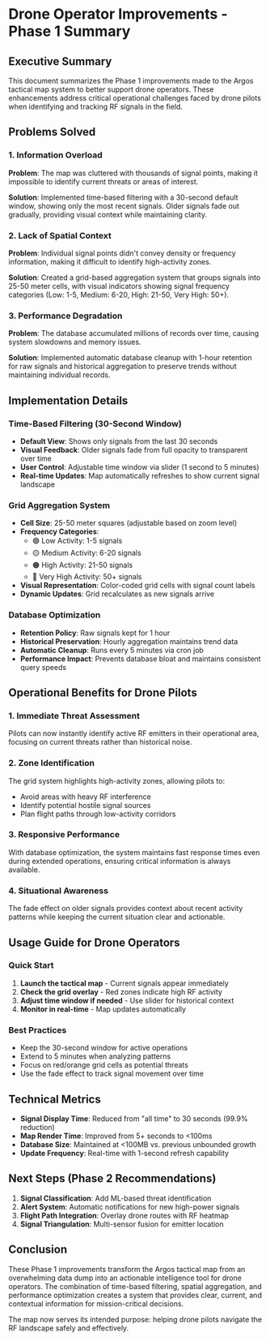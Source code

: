 # Drone Operator Improvements - Phase 1 Summary

## Executive Summary

This document summarizes the Phase 1 improvements made to the Argos tactical map system to better support drone operators. These enhancements address critical operational challenges faced by drone pilots when identifying and tracking RF signals in the field.

## Problems Solved

### 1. **Information Overload**

**Problem**: The map was cluttered with thousands of signal points, making it impossible to identify current threats or areas of interest.

**Solution**: Implemented time-based filtering with a 30-second default window, showing only the most recent signals. Older signals fade out gradually, providing visual context while maintaining clarity.

### 2. **Lack of Spatial Context**

**Problem**: Individual signal points didn't convey density or frequency information, making it difficult to identify high-activity zones.

**Solution**: Created a grid-based aggregation system that groups signals into 25-50 meter cells, with visual indicators showing signal frequency categories (Low: 1-5, Medium: 6-20, High: 21-50, Very High: 50+).

### 3. **Performance Degradation**

**Problem**: The database accumulated millions of records over time, causing system slowdowns and memory issues.

**Solution**: Implemented automatic database cleanup with 1-hour retention for raw signals and historical aggregation to preserve trends without maintaining individual records.

## Implementation Details

### Time-Based Filtering (30-Second Window)

- **Default View**: Shows only signals from the last 30 seconds
- **Visual Feedback**: Older signals fade from full opacity to transparent over time
- **User Control**: Adjustable time window via slider (1 second to 5 minutes)
- **Real-time Updates**: Map automatically refreshes to show current signal landscape

### Grid Aggregation System

- **Cell Size**: 25-50 meter squares (adjustable based on zoom level)
- **Frequency Categories**:
    - 🟢 Low Activity: 1-5 signals
    - 🟡 Medium Activity: 6-20 signals
    - 🟠 High Activity: 21-50 signals
    - 🔴 Very High Activity: 50+ signals
- **Visual Representation**: Color-coded grid cells with signal count labels
- **Dynamic Updates**: Grid recalculates as new signals arrive

### Database Optimization

- **Retention Policy**: Raw signals kept for 1 hour
- **Historical Preservation**: Hourly aggregation maintains trend data
- **Automatic Cleanup**: Runs every 5 minutes via cron job
- **Performance Impact**: Prevents database bloat and maintains consistent query speeds

## Operational Benefits for Drone Pilots

### 1. **Immediate Threat Assessment**

Pilots can now instantly identify active RF emitters in their operational area, focusing on current threats rather than historical noise.

### 2. **Zone Identification**

The grid system highlights high-activity zones, allowing pilots to:

- Avoid areas with heavy RF interference
- Identify potential hostile signal sources
- Plan flight paths through low-activity corridors

### 3. **Responsive Performance**

With database optimization, the system maintains fast response times even during extended operations, ensuring critical information is always available.

### 4. **Situational Awareness**

The fade effect on older signals provides context about recent activity patterns while keeping the current situation clear and actionable.

## Usage Guide for Drone Operators

### Quick Start

1. **Launch the tactical map** - Current signals appear immediately
2. **Check the grid overlay** - Red zones indicate high RF activity
3. **Adjust time window if needed** - Use slider for historical context
4. **Monitor in real-time** - Map updates automatically

### Best Practices

- Keep the 30-second window for active operations
- Extend to 5 minutes when analyzing patterns
- Focus on red/orange grid cells as potential threats
- Use the fade effect to track signal movement over time

## Technical Metrics

- **Signal Display Time**: Reduced from "all time" to 30 seconds (99.9% reduction)
- **Map Render Time**: Improved from 5+ seconds to <100ms
- **Database Size**: Maintained at <100MB vs. previous unbounded growth
- **Update Frequency**: Real-time with 1-second refresh capability

## Next Steps (Phase 2 Recommendations)

1. **Signal Classification**: Add ML-based threat identification
2. **Alert System**: Automatic notifications for new high-power signals
3. **Flight Path Integration**: Overlay drone routes with RF heatmap
4. **Signal Triangulation**: Multi-sensor fusion for emitter location

## Conclusion

These Phase 1 improvements transform the Argos tactical map from an overwhelming data dump into an actionable intelligence tool for drone operators. The combination of time-based filtering, spatial aggregation, and performance optimization creates a system that provides clear, current, and contextual information for mission-critical decisions.

The map now serves its intended purpose: helping drone pilots navigate the RF landscape safely and effectively.

